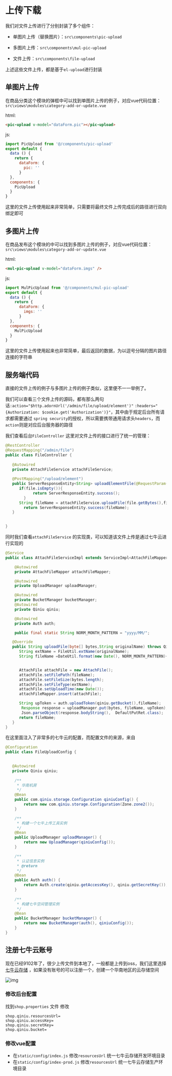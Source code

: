 # 上传下载

我们对文件上传进行了分别封装了多个组件：

- 单图片上传（替换图片）：`src\components\pic-upload` 

- 多图片上传：`src\components\mul-pic-upload`
- 文件上传：`src\components\file-upload`  

上述这些文件上传，都是基于`el-upload`进行封装



## 单图片上传

在商品分类这个模块的弹框中可以找到单图片上传的例子，对应vue代码位置：`src\views\modules\category-add-or-update.vue` 

html:

```html
<pic-upload v-model="dataForm.pic"></pic-upload>
```

js:

```javascript
import PicUpload from '@/components/pic-upload'
export default {
  data () {
    return {
      dataForm: {
        pic: ''
      }
  },
  components: {
    PicUpload
  }
}
```

这里的文件上传使用起来非常简单，只需要将最终文件上传完成后的路径进行双向绑定即可



## 多图片上传

在商品发布这个模块的中可以找到多图片上传的例子，对应vue代码位置：`src\views\modules\category-add-or-update.vue` 

html:

```html
<mul-pic-upload v-model="dataForm.imgs" />
```

js:

```javascript
import MulPicUpload from '@/components/mul-pic-upload'
export default {
  data () {
    return {
      dataForm: {
        imgs: ''
      }
  },
  components: {
    MulPicUpload
  }
}
```

这里的文件上传使用起来也非常简单，最后返回的数据，为以逗号分隔的图片路径连接的字符串



## 服务端代码

直接的文件上传的例子与多图片上传的例子类似，这里便不一一举例了。

我们可以查看三个文件上传的源码，都有那么两句话`:action="$http.adornUrl('/admin/file/upload/element')"`  `:headers="{Authorization: $cookie.get('Authorization')}"`，其中由于规定后台所有请求都需要通过 `spring security`的授权，所以需要携带通用请求头`headers`，而`action`则是对应后台服务器的路径



我们查看后台`FileController` 这里对文件上传的接口进行了统一的管理：

```java
@RestController
@RequestMapping("/admin/file")
public class FileController {
   
   @Autowired
   private AttachFileService attachFileService;
   
   @PostMapping("/upload/element")
   public ServerResponseEntity<String> uploadElementFile(@RequestParam("file") MultipartFile file) throws IOException{
      if(file.isEmpty()){
            return ServerResponseEntity.success();
        }
      String fileName = attachFileService.uploadFile(file.getBytes(),file.getOriginalFilename());
        return ServerResponseEntity.success(fileName);
   }

   
}
```



同时我们查看`attachFileService` 的实现类，可以知道该文件上传是通过七牛云进行实现的

```java
@Service
public class AttachFileServiceImpl extends ServiceImpl<AttachFileMapper, AttachFile> implements AttachFileService {

    @Autowired
    private AttachFileMapper attachFileMapper;

    @Autowired
    private UploadManager uploadManager;

    @Autowired
    private BucketManager bucketManager;
    @Autowired
    private Qiniu qiniu;

    @Autowired
    private Auth auth;

    public final static String NORM_MONTH_PATTERN = "yyyy/MM/";

   @Override
   public String uploadFile(byte[] bytes,String originalName) throws QiniuException {
      String extName = FileUtil.extName(originalName);
      String fileName =DateUtil.format(new Date(), NORM_MONTH_PATTERN)+ IdUtil.simpleUUID() + "." + extName;


      AttachFile attachFile = new AttachFile();
      attachFile.setFilePath(fileName);
      attachFile.setFileSize(bytes.length);
      attachFile.setFileType(extName);
      attachFile.setUploadTime(new Date());
      attachFileMapper.insert(attachFile);

      String upToken = auth.uploadToken(qiniu.getBucket(),fileName);
       Response response = uploadManager.put(bytes, fileName, upToken);
       Json.parseObject(response.bodyString(),  DefaultPutRet.class);
      return fileName;
   }
}
```



在这里面注入了非常多的七牛云的配置，而配置文件的来源，来自

```java
@Configuration
public class FileUploadConfig {

   
   @Autowired
   private Qiniu qiniu;
   
    /**
     * 华南机房
     */
    @Bean
    public com.qiniu.storage.Configuration qiniuConfig() {
        return new com.qiniu.storage.Configuration(Zone.zone2());
    }

    /**
     * 构建一个七牛上传工具实例
     */
    @Bean
    public UploadManager uploadManager() {
        return new UploadManager(qiniuConfig());
    }

    /**
     * 认证信息实例
     * @return
     */
    @Bean
    public Auth auth() {
        return Auth.create(qiniu.getAccessKey(), qiniu.getSecretKey());
    }
    
    /**
     * 构建七牛空间管理实例
     */
    @Bean
    public BucketManager bucketManager() {
        return new BucketManager(auth(), qiniuConfig());
    }
}
```



## 注册七牛云账号

现在已经9102年了，很少上传文件到本地了，一般都是上传到oss，我们这里选择[七牛云存储](https://www.qiniu.com/products/kodo) ，如果没有账号的可以注册一个，创建一个华南地区的云存储空间

![img](https://box.kancloud.cn/c72238c384fb43c2c0b3161162880056_1909x545.png)

### 修改后台配置

找到`shop.properties` 文件 修改

```
shop.qiniu.resourcesUrl=
shop.qiniu.accessKey=
shop.qiniu.secretKey=
shop.qiniu.bucket=
```

### 修改vue配置

- 在`static/config/index.js` 修改`resourcesUrl` 统一七牛云存储开发环境目录
- 在`static/config/index-prod.js` 修改`resourcesUrl` 统一七牛云存储生产环境目录
